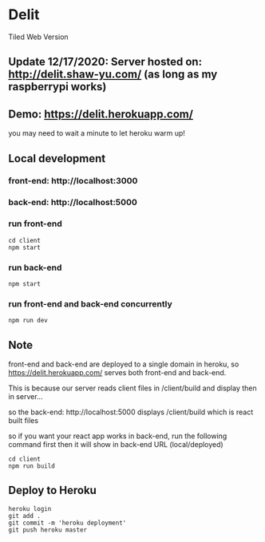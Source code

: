 # Delit
Tiled Web Version

## Update 12/17/2020: Server hosted on: http://delit.shaw-yu.com/  (as long as my raspberrypi works)
## Demo: https://delit.herokuapp.com/
you may need to wait a minute to let heroku warm up!


## Local development
### front-end: http://localhost:3000
### back-end: http://localhost:5000

### run front-end
```
cd client
npm start
```

### run back-end
```
npm start
```

### run front-end and back-end concurrently
```
npm run dev
```
## Note
front-end and back-end are deployed to a single domain in heroku,
so https://delit.herokuapp.com/ serves both front-end and back-end.

This is because our server reads client files in /client/build and display then in server...

so the back-end: http://localhost:5000 displays /client/build which is react built files

so if you want your react app works in back-end, run the following command first then it will show in back-end URL (local/deployed)
```
cd client
npm run build
```

## Deploy to Heroku

```
heroku login
git add .
git commit -m 'heroku deployment'
git push heroku master
```
